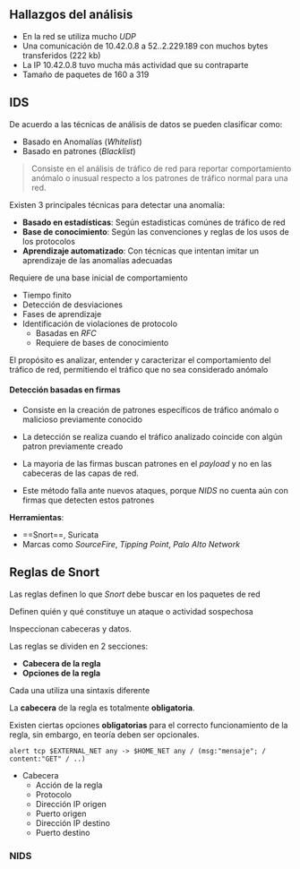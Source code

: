 ## Hallazgos del análisis

- En la red se utiliza mucho *UDP*
- Una comunicación de 10.42.0.8 a 52..2.229.189 con muchos bytes transferidos (222 kb)
- La IP 10.42.0.8 tuvo mucha más actividad que su contraparte
- Tamaño de paquetes de 160 a 319

## IDS

De acuerdo a las técnicas de análisis de datos se pueden clasificar como:

- Basado en Anomalías (*Whitelist*)
- Basado en patrones (*Blacklist*)

> Consiste en el análisis de tráfico de red para reportar comportamiento anómalo o inusual respecto a los patrones de tráfico normal para una red.

Existen 3 principales técnicas para detectar una anomalía:

- **Basado en estadísticas**: Según estadisticas comúnes de tráfico de red
- **Base de conocimiento**: Según las convenciones y reglas de los usos de los protocolos
- **Aprendizaje automatizado**: Con técnicas que intentan imitar un aprendizaje de las anomalías adecuadas


Requiere de una base inicial de comportamiento

- Tiempo finito
- Detección de desviaciones
- Fases de aprendizaje
- Identificación de violaciones de protocolo
	- Basadas en *RFC*
	- Requiere de bases de conocimiento

El propósito es analizar, entender y caracterizar el comportamiento del tráfico de red, permitiendo el tráfico que no sea considerado anómalo

#### Detección basadas en firmas

- Consiste en la creación de patrones específicos de tráfico anómalo o malicioso previamente conocido
- La detección se realiza cuando el tráfico analizado coincide con algún patron previamente creado
- La mayoria de las firmas buscan patrones en el *payload* y no en las cabeceras de las capas de red.

- Este método falla ante nuevos ataques, porque *NIDS* no cuenta aún con firmas que detecten estos patrones

**Herramientas**:
- ==Snort==, Suricata
- Marcas como *SourceFire*, *Tipping Point*, *Palo Alto Network*

## Reglas de Snort

Las reglas definen lo que *Snort* debe buscar en los paquetes de red

Definen quién y qué constituye un ataque o actividad sospechosa

Inspeccionan cabeceras y datos.

Las reglas se dividen en 2 secciones:

- **Cabecera de la regla**
- **Opciones de la regla**

Cada una utiliza una sintaxis diferente

La **cabecera** de la regla es totalmente **obligatoria**.

Existen ciertas opciones **obligatorias** para el correcto funcionamiento de la regla, sin embargo, en teoría deben ser opcionales.

```
alert tcp $EXTERNAL_NET any -> $HOME_NET any / (msg:"mensaje"; / content:"GET" / ..)
```

- Cabecera
	- Acción de la regla
	- Protocolo
	- Dirección IP origen
	- Puerto origen
	- Dirección IP destino
	- Puerto destino

### NIDS